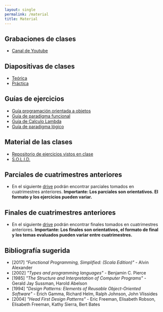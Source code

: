```yaml
---
layout: single
permalink: /material
title: Material
---
```


## Grabaciones de clases
- <a target="_blanck" href="{{site.data.info.canal}}"> Canal de Youtube </a>

## Diapositivas de clases
- [Teórica](https://drive.google.com/drive/u/3/folders/1h0nTjJqxPlkVIyFzU2llpfi3YppZTZy-)
- [Práctica](https://drive.google.com/drive/u/3/folders/1ox6gy7qgMrBuB4CNK7UragwLiFgEBgwM)

## Guías de ejercicios
- <a href="/guia-poo"> Guía programación orientada a objetos </a>
- <a href="/guia-funcional"> Guía de paradigma funcional </a>
- <a href="/guia-calculo-lambda"> Guía de Calculo Lambda </a>
- <a href="/guia-logico"> Guía de paradigma lógico </a>

## Material de las clases
- [Repositorio de ejercicios vistos en clase](https://github.com/paradigmas-fmi/ejercicios-clases)
- [S.O.L.I.D.](https://drive.google.com/drive/folders/1zU60qaNMNBfqmOV4B_32gwWolBGQOzPR?usp=sharing)

## Parciales de cuatrimestres anteriores
- En el siguiente [drive](https://drive.google.com/drive/folders/1z4gVxip4LveFgSQqv0KB0uIeHHiqt-eP?usp=drive_link) podrán encontrar parciales tomados en cuatrimestres anteriores. **Importante: Los parciales son orientativos. El formato y los ejercicios pueden variar.**

## Finales de cuatrimestres anteriores
- En el siguiente [drive](https://drive.google.com/drive/folders/1hhfWCna1Ac6MnjJYSvrkN_HjShbA5NLT?usp=drive_link) podrán encontrar finales tomados en cuatrimestres anteriores. **Importante: Los finales son orientativos, el formato de final y los temas evaluados pueden variar entre cuatrimestres.**

## Bibliografía sugerida

- \[2017\] _"Functional Programming, Simplified: (Scala Edition)"_ - Alvin Alexander
- \[2002\] _"Types and programming languages"_ - Benjamin C. Pierce
- \[1985\] _"The Structure and Interpretation of Computer Programs"_ - Gerald Jay Sussman, Harold Abelson
- \[1994\] _"Design Patterns: Elements of Reusable Object-Oriented Software"_ - Erich Gamma, Richard Helm, Ralph Johnson, John Vlissides
- \[2004\] _"Head First Design Patterns"_ - Eric Freeman, Elisabeth Robson, Elisabeth Freeman, Kathy Sierra, Bert Bates
